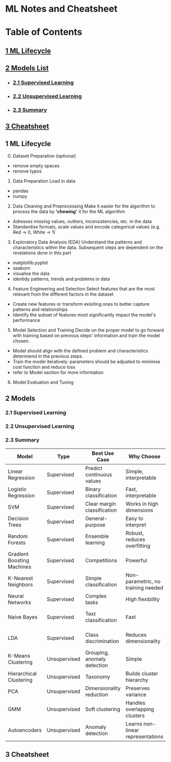 # ML Notes and Cheatsheet
# Table of Contents
## [1 ML Lifecycle ](#chap1)
## [2 Models List](#chap2)
- ### [2.1 Supervised Learning](#chap2.1)
- ### [2.2 Unsupervised Learning](#chap2.2)
- ### [2.3 Summary](#chap2.3)
## [3 Cheatsheet](#chap3)


## 1 ML Lifecycle <a name="chap1"></a>
0. Dataset Preparation (optional)
- remove empty spaces
- remove typos

1. Data Preparation
Load in data
- pandas
- numpy


2. Data Cleaning and Preprocessing
Make it easier for the algorithm to process the data by **'chewing'** it for the ML algorithm
- Adresses missing values, outliers, inconsistencies, etc. in the data
- Standardise formats, scale values and encode categorical values (e.g. Red -> 0, White -> 1)

3. Exploratory Data Analysis (EDA)
Understand the patterns and characteristics within the data. Subsequent steps are dependent on the revelations done in this part
- matplotlib.pyplot
- seaborn
- visualise the data
- identidy patterns, trends and problems in data

4. Feature Engineering and Selection
Select features that are the most relevant from the different factors in the dataset
- Create new features or transform exisiting ones to better capture patterns and relationships
- Identify the subset of features most significantly impact the model's performance

5. Model Selection and Training
Decide on the proper model to go forward with training based on previous steps' information and train the model chosen.
- Model should align with the defined problem and characteristics determiend in the previous steps.
- Train the model iteratively: parameters should be adjusted to minimise cost function and reduce loss
- refer to Model section for more information

6. Model Evaluation and Tuning

## 2 Models <a name="chap2"></a>
### 2.1 Supervised Learning <a name="chap2.1"></a>
### 2.2 Unsupervised Learning <a name="chap2.2"></a>
### 2.3 Summary <a name="chap2.3"></a>
| Model                          | Type            | Best Use Case                                    | Why Choose                           | Limitations                               |
|--------------------------------|-----------------|-------------------------------------------------|--------------------------------------|-------------------------------------------|
| Linear Regression              | Supervised      | Predict continuous values                       | Simple, interpretable                | Poor for non-linear patterns              |
| Logistic Regression            | Supervised      | Binary classification                           | Fast, interpretable                  | Assumes linear boundary                   |
| SVM                            | Supervised      | Clear margin classification                     | Works in high dimensions             | Computationally expensive                 |
| Decision Trees                 | Supervised      | General-purpose                                 | Easy to interpret                    | Overfitting                               |
| Random Forests                 | Supervised      | Ensemble learning                               | Robust, reduces overfitting          | Less interpretable                        |
| Gradient Boosting Machines     | Supervised      | Competitions                                    | Powerful                             | Computationally expensive                 |
| K-Nearest Neighbors            | Supervised      | Simple classification                           | Non-parametric, no training needed   | Sensitive to noise                        |
| Neural Networks                | Supervised      | Complex tasks                                   | High flexibility                     | Resource-intensive                        |
| Naive Bayes                    | Supervised      | Text classification                             | Fast                                 | Assumes feature independence              |
| LDA                            | Supervised      | Class discrimination                            | Reduces dimensionality               | Assumes normal distribution               |
| K-Means Clustering             | Unsupervised    | Grouping, anomaly detection                     | Simple                               | Sensitive to outliers                     |
| Hierarchical Clustering        | Unsupervised    | Taxonomy                                        | Builds cluster hierarchy             | Expensive for large datasets              |
| PCA                            | Unsupervised    | Dimensionality reduction                        | Preserves variance                   | Assumes linear relationships              |
| GMM                            | Unsupervised    | Soft clustering                                 | Handles overlapping clusters         | Prone to overfitting                      |
| Autoencoders                   | Unsupervised    | Anomaly detection                               | Learns non-linear representations    | Resource-intensive                        |



## 3 Cheatsheet <a name="chap3"></a>


